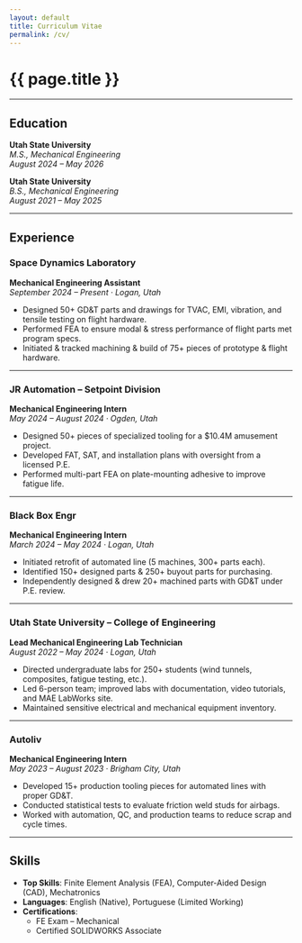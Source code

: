 ```yaml
---
layout: default
title: Curriculum Vitae
permalink: /cv/
---
```


# {{ page.title }}

---

## Education

**Utah State University**  
_M.S., Mechanical Engineering_  
_August 2024 – May 2026_

**Utah State University**  
_B.S., Mechanical Engineering_  
_August 2021 – May 2025_

---

## Experience

### Space Dynamics Laboratory  
**Mechanical Engineering Assistant**  
_September 2024 – Present · Logan, Utah_  

- Designed 50+ GD&T parts and drawings for TVAC, EMI, vibration, and tensile testing on flight hardware.  
- Performed FEA to ensure modal & stress performance of flight parts met program specs.  
- Initiated & tracked machining & build of 75+ pieces of prototype & flight hardware.  

---

### JR Automation – Setpoint Division  
**Mechanical Engineering Intern**  
_May 2024 – August 2024 · Ogden, Utah_  

- Designed 50+ pieces of specialized tooling for a $10.4M amusement project.  
- Developed FAT, SAT, and installation plans with oversight from a licensed P.E.  
- Performed multi-part FEA on plate-mounting adhesive to improve fatigue life.  

---

### Black Box Engr  
**Mechanical Engineering Intern**  
_March 2024 – May 2024 · Logan, Utah_  

- Initiated retrofit of automated line (5 machines, 300+ parts each).  
- Identified 150+ designed parts & 250+ buyout parts for purchasing.  
- Independently designed & drew 20+ machined parts with GD&T under P.E. review.  

---

### Utah State University – College of Engineering  
**Lead Mechanical Engineering Lab Technician**  
_August 2022 – May 2024 · Logan, Utah_  

- Directed undergraduate labs for 250+ students (wind tunnels, composites, fatigue testing, etc.).  
- Led 6-person team; improved labs with documentation, video tutorials, and MAE LabWorks site.  
- Maintained sensitive electrical and mechanical equipment inventory.  

---

### Autoliv  
**Mechanical Engineering Intern**  
_May 2023 – August 2023 · Brigham City, Utah_  

- Developed 15+ production tooling pieces for automated lines with proper GD&T.  
- Conducted statistical tests to evaluate friction weld studs for airbags.  
- Worked with automation, QC, and production teams to reduce scrap and cycle times.  

---

## Skills

- **Top Skills**: Finite Element Analysis (FEA), Computer-Aided Design (CAD), Mechatronics  
- **Languages**: English (Native), Portuguese (Limited Working)  
- **Certifications**:  
  - FE Exam – Mechanical  
  - Certified SOLIDWORKS Associate

